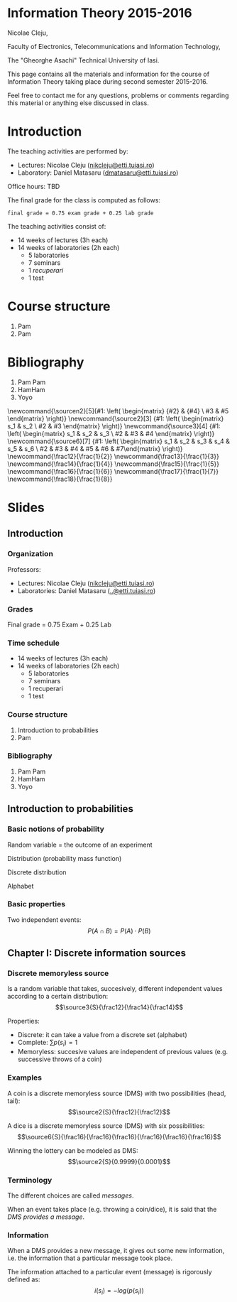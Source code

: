 <!--
<p class="center logo">
<h1>Information Theory 2015-2016</h1> ![](img/title.png)
</p>
-->


Information Theory 2015-2016
======

Nicolae Cleju, <!--(<a class="author" href="https://twitter.com/smdiehl">@smdiehl</a> )-->

Faculty of Electronics, Telecommunications and Information Technology,

The "Gheorghe Asachi" Technical University of Iasi.

This page contains all the materials and information for the course of Information
Theory taking place during second semester 2015-2016.

Feel free to contact me for any questions, problems or comments regarding this material
or anything else discussed in class.


Introduction
======

The teaching activities are performed by:

* Lectures: Nicolae Cleju (nikcleju@etti.tuiasi.ro)
* Laboratory: Daniel Matasaru (dmatasaru@etti.tuiasi.ro)

Office hours: TBD

The final grade for the class is computed as follows:

    final grade = 0.75 exam grade + 0.25 lab grade

The teaching activities consist of:

* 14 weeks of lectures (3h each)
* 14 weeks of laboratories (2h each)
    * 5 laboratories
    * 7 seminars
    * 1 *recuperari*
    * 1 test 


Course structure
======
1. Pam
2. Pam

Bibliography
======

1. Pam Pam
1. HamHam
1. Yoyo

<!-- <div class="slides"> -->

<!-- useful latex macros -->
\newcommand{\sourcen2}[5]{#1: \left( \begin{matrix} {#2} & {#4} \\ #3 & #5 \end{matrix} \right)}
\newcommand{\source2}[3] {#1: \left( \begin{matrix} s_1 & s_2 \\ #2 & #3 \end{matrix} \right)}
\newcommand{\source3}[4] {#1: \left( \begin{matrix} s_1 & s_2 & s_3 \\ #2 & #3 & #4 \end{matrix} \right)}
\newcommand{\source6}[7] {#1: \left( \begin{matrix} s_1 & s_2 & s_3 & s_4 & s_5 & s_6 \\ #2 & #3 & #4 & #5 & #6 & #7\end{matrix} \right)}
\newcommand{\frac12}{\frac{1}{2}}
\newcommand{\frac13}{\frac{1}{3}}
\newcommand{\frac14}{\frac{1}{4}}
\newcommand{\frac15}{\frac{1}{5}}
\newcommand{\frac16}{\frac{1}{6}}
\newcommand{\frac17}{\frac{1}{7}}
\newcommand{\frac18}{\frac{1}{8}}


Slides
======

Introduction
------

### Organization
Professors:

* Lectures: Nicolae Cleju (nikcleju@etti.tuiasi.ro)
* Laboratories: Daniel Matasaru (..@etti.tuiasi.ro)

### Grades
Final grade = 0.75 Exam + 0.25 Lab

### Time schedule
* 14 weeks of lectures (3h each)
* 14 weeks of laboratories (2h each)
    * 5 laboratories
    * 7 seminars
    * 1 recuperari
    * 1 test 


### Course structure
1. Introduction to probabilities
2. Pam


### Bibliography

1. Pam Pam
1. HamHam
1. Yoyo


Introduction to probabilities
-----

### Basic notions of probability
Random variable = the outcome of an experiment 

Distribution (probability mass function)

Discrete distribution

Alphabet

### Basic properties
Two independent events: $$P(A \cap B) = P(A) \cdot P(B)$$


Chapter I: Discrete information sources
-----



### Discrete memoryless source

Is a random variable that takes, succesively, different independent values according to a certain distribution:
$$\source3{S}{\frac12}{\frac14}{\frac14}$$

Properties:

* Discrete: it can take a value from a discrete set (alphabet)
* Complete: $\sum p(s_i) = 1$
* Memoryless: succesive values are independent of previous values (e.g. successive throws of a coin)

### Examples

A coin is a discrete memoryless source (DMS) with two possibilities (head, tail):
$$\source2{S}{\frac12}{\frac12}$$

A dice is a discrete memoryless source (DMS) with six possibilities:
$$\source6{S}{\frac16}{\frac16}{\frac16}{\frac16}{\frac16}{\frac16}$$

Winning the lottery can be modeled as DMS:
$$\source2{S}{0.9999}{0.0001}$$

### Terminology
The different choices are called *messages*.

When an event takes place (e.g. throwing a coin/dice), it is said that
the *DMS provides a message*.

### Information 
When a DMS provides a new message, it gives out some new information, i.e. the
information that a particular message took place.

The information attached to a particular event (message) is rigorously defined as:
$$i(s_i) = -log(p(s_i))$$

<!-- </div> -->


